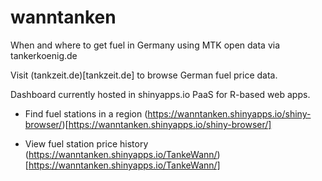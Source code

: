 # wanntanken
When and where to get fuel in Germany using MTK open data via tankerkoenig.de

Visit (tankzeit.de)[tankzeit.de] to browse German fuel price data.

Dashboard currently hosted in shinyapps.io PaaS for R-based web apps. 

- Find fuel stations in a region (https://wanntanken.shinyapps.io/shiny-browser/)[https://wanntanken.shinyapps.io/shiny-browser/]

- View fuel station price history (https://wanntanken.shinyapps.io/TankeWann/)[https://wanntanken.shinyapps.io/TankeWann/]